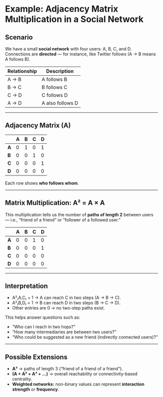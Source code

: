 # Example: Adjacency Matrix Multiplication in a Social Network

## Scenario
We have a small **social network** with four users: A, B, C, and D.  
Connections are **directed** — for instance, like Twitter follows (A → B means A follows B).

| Relationship | Description |
|---------------|-------------|
| A → B | A follows B |
| B → C | B follows C |
| C → D | C follows D |
| A → D | A also follows D |

---

## Adjacency Matrix (A)

|     | A | B | C | D |
|-----|---|---|---|---|
| **A** | 0 | 1 | 0 | 1 |
| **B** | 0 | 0 | 1 | 0 |
| **C** | 0 | 0 | 0 | 1 |
| **D** | 0 | 0 | 0 | 0 |

Each row shows **who follows whom**.

---

## Matrix Multiplication: A² = A × A

This multiplication tells us the number of **paths of length 2** between users — i.e., “friend of a friend” or “follower of a followed user.”

|     | A | B | C | D |
|-----|---|---|---|---|
| **A** | 0 | 0 | 1 | 0 |
| **B** | 0 | 0 | 0 | 1 |
| **C** | 0 | 0 | 0 | 0 |
| **D** | 0 | 0 | 0 | 0 |

---

## Interpretation

- A²₍A,C₎ = 1 → A can reach C in two steps (A → B → C).  
- A²₍B,D₎ = 1 → B can reach D in two steps (B → C → D).  
- Other entries are 0 → no two-step paths exist.

This helps answer questions such as:
- “Who can I reach in two hops?”  
- “How many intermediaries are between two users?”  
- “Who could be suggested as a new friend (indirectly connected users)?”

---

## Possible Extensions

- **A³** → paths of length 3 (“friend of a friend of a friend”).  
- **(A + A² + A³ + …)** → overall reachability or connectivity-based centrality.  
- **Weighted networks:** non-binary values can represent **interaction strength** or **frequency**.


